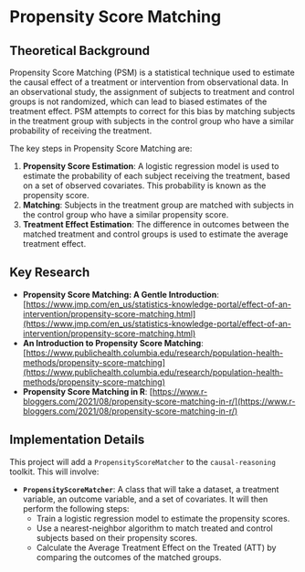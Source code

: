 # Propensity Score Matching

## Theoretical Background

Propensity Score Matching (PSM) is a statistical technique used to estimate the causal effect of a treatment or intervention from observational data. In an observational study, the assignment of subjects to treatment and control groups is not randomized, which can lead to biased estimates of the treatment effect. PSM attempts to correct for this bias by matching subjects in the treatment group with subjects in the control group who have a similar probability of receiving the treatment.

The key steps in Propensity Score Matching are:

1.  **Propensity Score Estimation**: A logistic regression model is used to estimate the probability of each subject receiving the treatment, based on a set of observed covariates. This probability is known as the propensity score.
2.  **Matching**: Subjects in the treatment group are matched with subjects in the control group who have a similar propensity score.
3.  **Treatment Effect Estimation**: The difference in outcomes between the matched treatment and control groups is used to estimate the average treatment effect.

## Key Research

- **Propensity Score Matching: A Gentle Introduction**: [https://www.jmp.com/en_us/statistics-knowledge-portal/effect-of-an-intervention/propensity-score-matching.html](https://www.jmp.com/en_us/statistics-knowledge-portal/effect-of-an-intervention/propensity-score-matching.html)
- **An Introduction to Propensity Score Matching**: [https://www.publichealth.columbia.edu/research/population-health-methods/propensity-score-matching](https://www.publichealth.columbia.edu/research/population-health-methods/propensity-score-matching)
- **Propensity Score Matching in R**: [https://www.r-bloggers.com/2021/08/propensity-score-matching-in-r/](https://www.r-bloggers.com/2021/08/propensity-score-matching-in-r/)

## Implementation Details

This project will add a `PropensityScoreMatcher` to the `causal-reasoning` toolkit. This will involve:

- **`PropensityScoreMatcher`**: A class that will take a dataset, a treatment variable, an outcome variable, and a set of covariates. It will then perform the following steps:
    -   Train a logistic regression model to estimate the propensity scores.
    -   Use a nearest-neighbor algorithm to match treated and control subjects based on their propensity scores.
    -   Calculate the Average Treatment Effect on the Treated (ATT) by comparing the outcomes of the matched groups.
